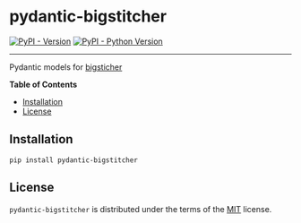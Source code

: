 # pydantic-bigstitcher

[![PyPI - Version](https://img.shields.io/pypi/v/pydantic-bigstitcher.svg)](https://pypi.org/project/pydantic-bigstitcher)
[![PyPI - Python Version](https://img.shields.io/pypi/pyversions/pydantic-bigstitcher.svg)](https://pypi.org/project/pydantic-bigstitcher)

-----

Pydantic models for [bigsticher](https://github.com/PreibischLab/BigStitcher)

**Table of Contents**

- [Installation](#installation)
- [License](#license)

## Installation

```console
pip install pydantic-bigstitcher
```

## License

`pydantic-bigstitcher` is distributed under the terms of the [MIT](https://spdx.org/licenses/MIT.html) license.
